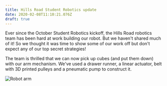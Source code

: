 ```yaml
---
title: Hills Road Student Robotics update
date: 2020-02-08T11:10:21.076Z
draft: true
---
```

Ever since the October Student Robotics kickoff, the Hills Road robotics team has been hard at work building our robot. But we haven't shared much of it! So we thought it was time to show some of our work off but don't expect any of our top secret strategies!

The team is thrilled that we can now pick up cubes (and put them down) with our arm mechanism. We've used a drawer runner, a linear actuator, belt with 3D printed pulleys and a pneumatic pump to construct it. 

![Robot arm](/gallery/images/20200201_144547.jpg "Robot arm")
